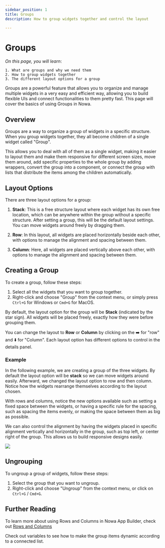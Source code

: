 ```yaml
---
sidebar_position: 1
title: Groups
description: How to group widgets together and control the layout

---
```


# Groups

*On this page, you will learn*:

```
1. What are groups and why we need them
2. How to group widgets together 
3. The different layout options for a group
```

Groups are a powerful feature that allows you to organize and manage multiple widgets in a very easy and efficient way, allowing you to build flexible UIs and connect functionalities to them pretty fast. This page will cover the basics of using Groups in Nowa.

## Overview

Groups are a way to organize a group of widgets in a specific structure. When you group widgets together, they all become children of a single widget called "Group". 

This allows you to deal with all of them as a single widget, making it easier to layout them and make them responsive for different screen sizes, move them around, add specific properties to the whole group by adding wrappers, convert the group into a component, or connect the group with lists that distribute the items among the children automatically.

## Layout Options

There are three layout options for a group:

1.  **Stack**: This is a free structure layout where each widget has its own free location, which can be anywhere within the group without a specific structure. After setting a group, this will be the default layout settings. You can move widgets around freely by dragging them.

2.  **Row**: In this layout, all widgets are placed horizontally beside each other, with options to manage the alignment and spacing between them.

3.  **Column**: Here, all widgets are placed vertically above each other, with options to manage the alignment and spacing between them.

## Creating a Group

To create a group, follow these steps:

1.  Select all the widgets that you want to group together.
2.  Right-click and choose "Group" from the context menu, or simply press `Ctrl+G` for Windows or `Cmd+G` for MacOS.

By default, the layout option for the group will be **Stack** (indicated by the star sign). All widgets will be placed freely, exactly how they were before grouping them. 

You can change the layout to **Row** or **Column** by clicking on the ➡️ for "row" and ⬇️ for "Column". Each layout option has different options to control in the details panel.

### Example
In the following example, we are creating a group of the three widgets. By default the layout option will be **stack** so we can move widgets around easily. Afterward, we changed the layout option to row and then column. Notice how the widgets rearrange themselves according to the layout chosen.

With rows and columns, notice the new options available such as setting a fixed space between the widgets, or having a specific rule for the spacing, such as spacing the items evenly, or making the space between them as big as possible.

We can also control the alignment by having the widgets placed in specific alignment vertically and horizontally in the group, such as top left, or center right of the group. This allows us to build responsive designs easily.

![](./img/create_group.gif)


## Ungrouping

To ungroup a group of widgets, follow these steps:

1.  Select the group that you want to ungroup.
2.  Right-click and choose "Ungroup" from the context menu, or click on `Ctrl+G` / `Cmd+G`.

## Further Reading

To learn more about using Rows and Columns in Nowa App Builder, check out [Rows and Columns](./rows_and_columns.md)

Check out variables to see how to make the group items dynamic according to a connected list.

